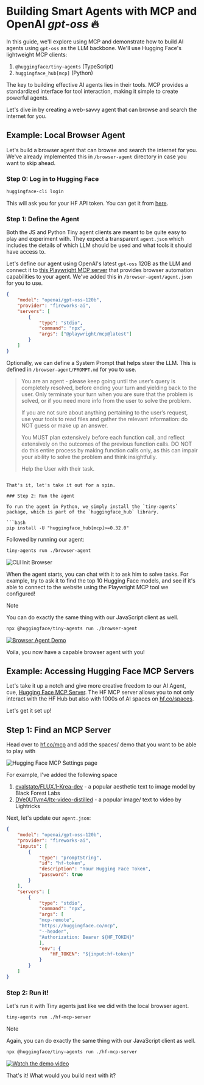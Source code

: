 # Building Smart Agents with MCP and OpenAI *gpt-oss* 🔥

In this guide, we'll explore using MCP and demonstrate how to build AI agents using `gpt-oss` as the LLM backbone. We'll use Hugging Face's lightweight MCP clients:

1. `@huggingface/tiny-agents` (TypeScript)
2. `huggingface_hub[mcp]` (Python)

The key to building effective AI agents lies in their tools. MCP provides a standardized interface for tool interaction, making it simple to create powerful agents. 

Let's dive in by creating a web-savvy agent that can browse and search the internet for you.

## **Example**: Local Browser Agent

Let's build a browser agent that can browse and search the internet for you. We've already implemented this in `/browser-agent` directory in case you want to skip ahead.

### Step 0: Log in to Hugging Face

```bash
huggingface-cli login
```

This will ask you for your HF API token. You can get it from [here](https://huggingface.co/settings/tokens).

### Step 1: Define the Agent

Both the JS and Python Tiny agent clients are meant to be quite easy to play and experiment with. They expect a transparent `agent.json` which includes the details of which LLM should be used and what tools it should have access to.

Let's define our agent using OpenAI's latest `gpt-oss` 120B as the LLM and connect it to [this Playwright MCP server](https://github.com/microsoft/playwright-mcp) that provides browser automation capabilities to your agent. We've added this in `/browser-agent/agent.json` for you to use.

```json
{
	"model": "openai/gpt-oss-120b",
	"provider": "fireworks-ai",
	"servers": [
		{
			"type": "stdio",
			"command": "npx",
			"args": ["@playwright/mcp@latest"]
		}
	]
}
```

Optionally, we can define a System Prompt that helps steer the LLM. This is defined in `/browser-agent/PROMPT.md` for you to use.

> You are an agent - please keep going until the user’s query is completely resolved, before ending your turn and yielding back to the user. Only terminate your turn when you are sure that the problem is solved, or if you need more info from the user to solve the problem.
> 
> If you are not sure about anything pertaining to the user’s request, use your tools to read files and gather the relevant information: do NOT guess or make up an answer.
> 
> You MUST plan extensively before each function call, and reflect extensively on the outcomes of the previous function calls. DO NOT do this entire process by making function calls only, as this can impair your ability to solve the problem and think insightfully.
> 
> Help the User with their task.
```

That's it, let's take it out for a spin.

### Step 2: Run the agent

To run the agent in Python, we simply install the `tiny-agents` package, which is part of the `huggingface_hub` library.

```bash
pip install -U "huggingface_hub[mcp]>=0.32.0"
```

Followed by running our agent:

```bash
tiny-agents run ./browser-agent
```

![CLI Init Browser](assets/init-browser.png)

When the agent starts, you can chat with it to ask him to solve tasks. For example, try to ask it to find the top 10 Hugging Face models, and see if it's able to connect to the website using the Playwright MCP tool we configured!

> [!NOTE]
> You can do exactly the same thing with our JavaScript client as well.
>
> ```bash
> npx @huggingface/tiny-agents run ./browser-agent
> ```

[![Browser Agent Demo](https://img.youtube.com/vi/zxlKwOd4VOk/0.jpg)](https://youtu.be/zxlKwOd4VOk)

Voila, you now have a capable browser agent with you!

## **Example**: Accessing Hugging Face MCP Servers

Let's take it up a notch and give more creative freedom to our AI Agent, cue, [Hugging Face MCP Server](https://hf.co/mcp). The HF MCP server allows you to not only interact with the HF Hub but also with 1000s of AI spaces on [hf.co/spaces](https://hf.co/spaces). 

Let's get it set up!

## Step 1: Find an MCP Server

Head over to [hf.co/mcp](https://hf.co/mcp) and add the spaces/ demo that you want to be able to play with

![Hugging Face MCP Settings page](assets/hf-mcp.png)

For example, I've added the following space 

1. [evalstate/FLUX.1-Krea-dev](https://huggingface.co/spaces/evalstate/FLUX.1-Krea-dev) - a popular aesthetic text to image model by Black Forest Labs
2. [DVe0UTvm4/ltx-video-distilled](https://huggingface.co/spaces/DVe0UTvm4/ltx-video-distilled) - a popular image/ text to video by Lightricks

Next, let's update our `agent.json`:

```json
{
	"model": "openai/gpt-oss-120b",
	"provider": "fireworks-ai",
	"inputs": [
		{
			"type": "promptString",
			"id": "hf-token",
			"description": "Your Hugging Face Token",
			"password": true
		}
	],
	"servers": [
		{
			"type": "stdio",
			"command": "npx",
			"args": [
			"mcp-remote",
			"https://huggingface.co/mcp",
			"--header",
			"Authorization: Bearer ${HF_TOKEN}"
			],
			"env": {
				"HF_TOKEN": "${input:hf-token}"
			}
		}
	]
}
```

### Step 2: Run it!

Let's run it with Tiny agents just like we did with the local browser agent.

```bash
tiny-agents run ./hf-mcp-server
```

> [!NOTE]
> Again, you can do exactly the same thing with our JavaScript client as well.
> 
> ```bash
> npx @huggingface/tiny-agents run ./hf-mcp-server
> ```

[![Watch the demo video](https://img.youtube.com/vi/OEaPk3FoK7M/0.jpg)](https://youtu.be/OEaPk3FoK7M)

That's it! What would you build next with it?
